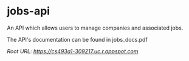 # jobs-api
An API which allows users to manage companies and associated jobs.

The API's documentation can be found in jobs_docs.pdf

*Root URL: https://cs493a1-309217.uc.r.appspot.com*
